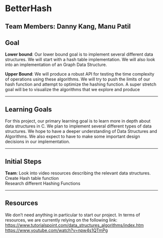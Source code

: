 # BetterHash

## Team Members: Danny Kang, Manu Patil

## Goal
**Lower bound**: Our lower bound goal is to implement several different data structures. We will start with a hash table implementation. We will also look into an implementation of an Graph Data Structure. <br>

**Upper Bound**: We will produce a robust API for testing the time complexity of operations using these algorithms. We will try to push the limits of our hash function and attempt to optimize the hashing function. A super stretch goal will be to visualize the algorithms that we explore and produce <br>
___

## Learning Goals
For this project, our primary learning goal is to learn more in depth about data structures in C. We plan to implement several different types of data structures. We hope to have a deeper understanding of Data Structures and Algorithms. We also expect to have to make some important design decisions in our implementation.

___

## Initial Steps
**Team**:
  Look into video resources describing the relevant data structures. <br>
  Create Hash table function <br>
  Research different Hashing Functions <br>
___

## Resources
We don’t need anything in particular to start our project. In terms of resources, we are currently relying on the following link: <br>
https://www.tutorialspoint.com/data_structures_algorithms/index.htm <br>
https://www.youtube.com/watch?v=npw4s1QTmPg <br>









